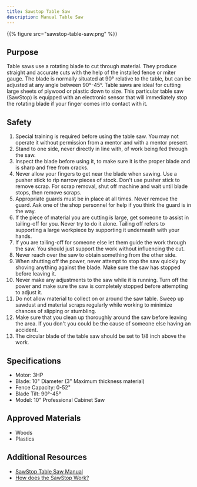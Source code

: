 ```yaml
---
title: Sawstop Table Saw
description: Manual Table Saw
---
```


{{% figure src="sawstop-table-saw.png" %}}

## Purpose
Table saws use a rotating blade to cut through material. They produce straight and accurate cuts with the help of the installed fence or miter gauge. The blade is normally situated at 90° relative to the table, but can be adjusted at any angle between 90°-45°. Table saws are ideal for cutting large sheets of plywood or plastic down to size. This particular table saw (SawStop) is equipped with an electronic sensor that will immediately stop the rotating blade if your finger comes into contact with it.

## Safety
1. Special training is required before using the table saw. You may not operate it without permission from a mentor and with a mentor present.
2. Stand to one side, never directly in line with, of work being fed through the saw.
3. Inspect the blade before using it, to make sure it is the proper blade and is sharp and free from cracks.
4. Never allow your fingers to get near the blade when sawing. Use a pusher stick to rip narrow pieces of stock. Don't use pusher stick to remove scrap. For scrap removal, shut off machine and wait until blade stops, then remove scraps.
5. Appropriate guards must be in place at all times. Never remove the guard. Ask one of the shop personnel for help if you think the guard is in the way.
6. If the piece of material you are cutting is large, get someone to assist in tailing-off for you. Never try to do it alone. Tailing off refers to supporting a large workpiece by supporting it underneath with your hands.
7. If you are tailing-off for someone else let them guide the work through the saw. You should just support the work without influencing the cut.
8. Never reach over the saw to obtain something from the other side.
9. When shutting off the power, never attempt to stop the saw quickly by shoving anything against the blade. Make sure the saw has stopped before leaving it.
10. Never make any adjustments to the saw while it is running. Turn off the power and make sure the saw is completely stopped before attempting to adjust it.
11. Do not allow material to collect on or around the saw table. Sweep up sawdust and material scraps regularly while working to minimize chances of slipping or stumbling.
12. Make sure that you clean up thoroughly around the saw before leaving the area. If you don't you could be the cause of someone else having an accident.
13. The circular blade of the table saw should be set to 1/8 inch above the work.

## Specifications
- Motor: 3HP
- Blade: 10" Diameter (3" Maximum thickness material)
- Fence Capacity: 0-52"
- Blade Tilt: 90°-45°
- Model: 10" Professional Cabinet Saw

## Approved Materials
- Woods
- Plastics

## Additional Resources
- [SawStop Table Saw Manual][1]
- [How does the SawStop Work?][2]


[1]: sawstop-table-saw-manual.pdf
[2]: https://www.sawstop.com/why-sawstop/video-vault
